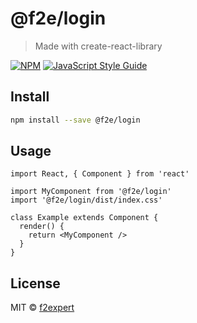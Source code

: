 # @f2e/login

> Made with create-react-library

[![NPM](https://img.shields.io/npm/v/@f2e/login.svg)](https://www.npmjs.com/package/@f2e/login) [![JavaScript Style Guide](https://img.shields.io/badge/code_style-standard-brightgreen.svg)](https://standardjs.com)

## Install

```bash
npm install --save @f2e/login
```

## Usage

```tsx
import React, { Component } from 'react'

import MyComponent from '@f2e/login'
import '@f2e/login/dist/index.css'

class Example extends Component {
  render() {
    return <MyComponent />
  }
}
```

## License

MIT © [f2expert](https://github.com/f2expert)
